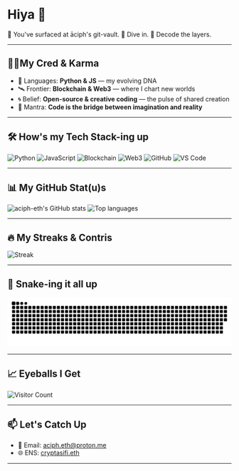 # Hiya 👋

🐙 You've surfaced at āciph's git-vault. 🤿 Dive in. 🔣 Decode the layers.

 ---

## 🧘‍♂My Cred & Karma

- 🧬 Languages: **Python & JS** — my evolving DNA  
- 🛰️ Frontier: **Blockchain & Web3** — where I chart new worlds  
- 🌀 Belief: **Open-source & creative coding** — the pulse of shared creation  
- 🪷 Mantra: **Code is the bridge between imagination and reality**

---

## 🛠️ How's my Tech Stack-ing up
![Python](https://img.shields.io/badge/Python-3776AB?style=for-the-badge&logo=python&logoColor=white)
![JavaScript](https://img.shields.io/badge/JavaScript-323330?style=for-the-badge&logo=javascript&logoColor=F7DF1E)
![Blockchain](https://img.shields.io/badge/Blockchain-3C3C3D?style=for-the-badge&logo=blockchain&logoColor=white)
![Web3](https://img.shields.io/badge/Web3-3C3C3D?style=for-the-badge&logo=web3&logoColor=white)
![GitHub](https://img.shields.io/badge/GitHub-100000?style=for-the-badge&logo=github&logoColor=white)
![VS Code](https://img.shields.io/badge/VS%20Code-0078D4?style=for-the-badge&logo=visual-studio-code&logoColor=white)

---

## 📊 My GitHub Stat(u)s
![aciph-eth's GitHub stats](https://github-readme-stats.vercel.app/api?username=aciph-eth&show_icons=true&theme=tokyonight&include_all_commits=true&cache_bust=4)
![Top languages](https://github-readme-stats.vercel.app/api/top-langs/?username=aciph-eth&layout=compact&theme=tokyonight&cache_bust=3)

---

## 🔥 My Streaks & Contris
![Streak](https://github-readme-streak-stats.herokuapp.com/?user=aciph-eth&theme=tokyonight)  

---

## 🐍 Snake-ing it all up
![Contribution Snake](https://raw.githubusercontent.com/aciph-eth/aciph-eth/output/snake.svg)

---

## 📈 Eyeballs I Get
![Visitor Count](https://komarev.com/ghpvc/?username=aciph-eth&color=blue&style=flat-square)

---

## 📫 Let's Catch Up
- 📧 Email: [aciph.eth@proton.me](mailto:aciph.eth@proton.me)  
- 🌐 ENS: [cryptasifi.eth](https://app.ens.domains/name/cryptasifi.eth)

---
